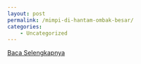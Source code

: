```yaml
---
layout: post
permalink: /mimpi-di-hantam-ombak-besar/
categories:
    - Uncategorized
---
```


[Baca Selengkapnya](/07)